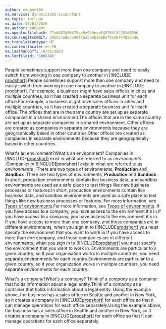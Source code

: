 ```yaml
---
author: edupont04
ms.service: dynamics365-accountant
ms.topic: include
ms.date: 10/01/2020
ms.author: edupont
ms.openlocfilehash: 77a6d87d56475aa9e649ece545764f3f362d055b
ms.sourcegitcommit: ddbb5cede750df1baba4b3eab8fbed6744b5b9d6
ms.translationtype: HT
ms.contentlocale: en-IN
ms.lasthandoff: 10/01/2020
ms.locfileid: "3960345"
---
```

<span data-ttu-id="da2c5-101">People sometimes support more than one company and need to easily switch from working in one company to another in [!INCLUDE [prodshort](prodshort.md)].</span><span class="sxs-lookup"><span data-stu-id="da2c5-101">People sometimes support more than one company and need to easily switch from working in one company to another in [!INCLUDE [prodshort](prodshort.md)].</span></span> <span data-ttu-id="da2c5-102">For example, a business might have sales offices in cities and multiple countries, so it has created a separate business unit for each office.</span><span class="sxs-lookup"><span data-stu-id="da2c5-102">For example, a business might have sales offices in cities and multiple countries, so it has created a separate business unit for each office.</span></span> <span data-ttu-id="da2c5-103">The offices that are in the same country are set up as separate companies in a shared environment.</span><span class="sxs-lookup"><span data-stu-id="da2c5-103">The offices that are in the same country are set up as separate companies in a shared environment.</span></span> <span data-ttu-id="da2c5-104">Other offices are created as companies in separate environments because they are geographically based in other countries.</span><span class="sxs-lookup"><span data-stu-id="da2c5-104">Other offices are created as companies in separate environments because they are geographically based in other countries.</span></span>  

<span data-ttu-id="da2c5-105">What's an environment?</span><span class="sxs-lookup"><span data-stu-id="da2c5-105">What's an environment?</span></span> <span data-ttu-id="da2c5-106">Companies in [!INCLUDE[prodshort](prodshort.md)] exist in what are referred to as *environments* .</span><span class="sxs-lookup"><span data-stu-id="da2c5-106">Companies in [!INCLUDE[prodshort](prodshort.md)] exist in what are referred to as *environments* .</span></span> <span data-ttu-id="da2c5-107">There are two types of environments, **Production** and **Sandbox** .</span><span class="sxs-lookup"><span data-stu-id="da2c5-107">There are two types of environments, **Production** and **Sandbox** .</span></span> <span data-ttu-id="da2c5-108">In short, production environments contain live business data, and sandbox environments are used as a safe place to test things like new business processes or features.</span><span class="sxs-lookup"><span data-stu-id="da2c5-108">In short, production environments contain live business data, and sandbox environments are used as a safe place to test things like new business processes or features.</span></span> <span data-ttu-id="da2c5-109">For more information, see [Types of environments](/dynamics365/business-central/dev-itpro/administration/tenant-admin-center-environments#types-of-environments).</span><span class="sxs-lookup"><span data-stu-id="da2c5-109">For more information, see [Types of environments](/dynamics365/business-central/dev-itpro/administration/tenant-admin-center-environments#types-of-environments).</span></span> <span data-ttu-id="da2c5-110">If you have access to a company, you have access to the environment it's in.</span><span class="sxs-lookup"><span data-stu-id="da2c5-110">If you have access to a company, you have access to the environment it's in.</span></span> <span data-ttu-id="da2c5-111">If you have access to more than one company, and those companies are in different environments, when you sign in to [!INCLUDE[prodshort](prodshort.md)] you must specify the environment that you want to work in.</span><span class="sxs-lookup"><span data-stu-id="da2c5-111">If you have access to more than one company, and those companies are in different environments, when you sign in to [!INCLUDE[prodshort](prodshort.md)] you must specify the environment that you want to work in.</span></span> <span data-ttu-id="da2c5-112">Environments are particular to a given country, so if your organisation works in multiple countries, you need separate environments for each country.</span><span class="sxs-lookup"><span data-stu-id="da2c5-112">Environments are particular to a given country, so if your organization works in multiple countries, you need separate environments for each country.</span></span>  

<span data-ttu-id="da2c5-113">What's a company?</span><span class="sxs-lookup"><span data-stu-id="da2c5-113">What's a company?</span></span> <span data-ttu-id="da2c5-114">Think of a *company* as a container that holds information about a legal entity.</span><span class="sxs-lookup"><span data-stu-id="da2c5-114">Think of a *company* as a container that holds information about a legal entity.</span></span> <span data-ttu-id="da2c5-115">Using the example above, the business has a sales office in Seattle and another in New York, so it creates a company in [!INCLUDE[prodshort](prodshort.md)] for each office so that it can manage operations for each office separately.</span><span class="sxs-lookup"><span data-stu-id="da2c5-115">Using the example above, the business has a sales office in Seattle and another in New York, so it creates a company in [!INCLUDE[prodshort](prodshort.md)] for each office so that it can manage operations for each office separately.</span></span>  
